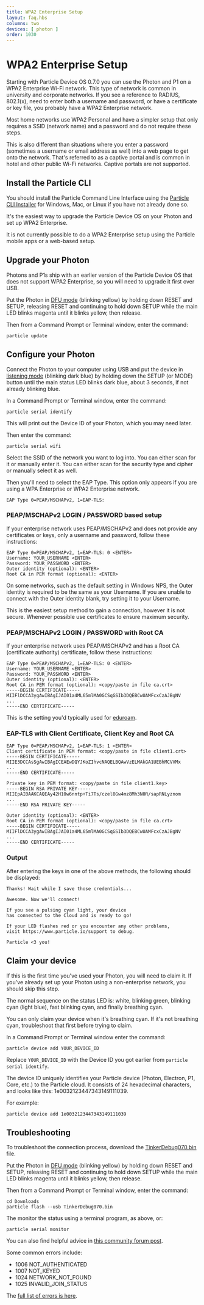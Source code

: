 ```yaml
---
title: WPA2 Enterprise Setup 
layout: faq.hbs
columns: two
devices: [ photon ]
order: 1030
---
```


# WPA2 Enterprise Setup

Starting with Particle Device OS 0.7.0 you can use the Photon and P1 on a WPA2 Enterprise Wi-Fi network. This type of network is common in university and corporate networks. If you see a reference to RADIUS, 802.1(x), need to enter both a username and password, or have a certificate or key file, you probably have a WPA2 Enterprise network.

Most home networks use WPA2 Personal and have a simpler setup that only requires a SSID (network name) and a password and do not require these steps.

This is also different than situations where you enter a password (sometimes a username or email address as well) into a web page to get onto the network. That's referred to as a captive portal and is common in hotel and other public Wi-Fi networks. Captive portals are not supported.

## Install the Particle CLI

You should install the Particle Command Line Interface using the [Particle CLI Installer](https://docs.particle.io/guide/tools-and-features/cli/photon/) for Windows, Mac, or Linux if you have not already done so.

It's the easiest way to upgrade the Particle Device OS on your Photon and set up WPA2 Enterprise. 

It is not currently possible to do a WPA2 Enterprise setup using the Particle mobile apps or a web-based setup. 

## Upgrade your Photon

Photons and P1s ship with an earlier version of the Particle Device OS that does not support WPA2 Enterprise, so you will need to upgrade it first over USB.

Put the Photon in [DFU mode](https://docs.particle.io/guide/getting-started/modes/photon/#dfu-mode-device-firmware-upgrade-) (blinking yellow) by holding down RESET and SETUP, releasing RESET and continuing to hold down SETUP while the main LED blinks magenta until it blinks yellow, then release.

Then from a Command Prompt or Terminal window, enter the command:

```
particle update
```

## Configure your Photon

Connect the Photon to your computer using USB and put the device in [listening mode](https://docs.particle.io/guide/getting-started/modes/electron/#listening-mode) (blinking dark blue) by holding down the SETUP (or MODE) button until the main status LED blinks dark blue, about 3 seconds, if not already blinking blue.

In a Command Prompt or Terminal window, enter the command:

```
particle serial identify
```

This will print out the Device ID of your Photon, which you may need later.

Then enter the command:

```
particle serial wifi
```

Select the SSID of the network you want to log into. You can either scan for it or manually enter it. You can either scan for the security type and cipher or manually select it as well.

Then you'll need to select the EAP Type. This option only appears if you are using a WPA Enterprise or WPA2 Enterprise network.

```text
EAP Type 0=PEAP/MSCHAPv2, 1=EAP-TLS:
```

### PEAP/MSCHAPv2 LOGIN / PASSWORD based setup

If your enterprise network uses PEAP/MSCHAPv2 and does not provide any certificates or keys, only a username and password, follow these instructions:

```text
EAP Type 0=PEAP/MSCHAPv2, 1=EAP-TLS: 0 <ENTER>
Username: YOUR_USERNAME <ENTER>
Password: YOUR_PASSWORD <ENTER>
Outer identity (optional): <ENTER>
Root CA in PEM format (optional): <ENTER>
```

On some networks, such as the default setting in Windows NPS, the Outer identity is required to be the same as your Username. If you are unable to connect with the Outer identity blank, try setting it to your Username.

This is the easiest setup method to gain a connection, however it is not secure. Whenever possible use certificates to ensure maximum security.

### PEAP/MSCHAPv2 LOGIN / PASSWORD with Root CA

If your enterprise network uses PEAP/MSCHAPv2 and has a Root CA (certificate authority) certificate, follow these instructions:

```text
EAP Type 0=PEAP/MSCHAPv2, 1=EAP-TLS: 0 <ENTER>
Username: YOUR_USERNAME <ENTER>
Password: YOUR_PASSWORD <ENTER>
Outer identity (optional): <ENTER>
Root CA in PEM format (optional): <copy/paste in file ca.crt> 
-----BEGIN CERTIFICATE-----
MIIFlDCCA3ygAwIBAgIJAI01a4ML65mlMA0GCSqGSIb3DQEBCwUAMFcxCzAJBgNV
...
-----END CERTIFICATE-----
```

This is the setting you'd typically used for [eduroam](https://www.eduroam.org/). 


### EAP-TLS with Client Certificate, Client Key and Root CA

```text
EAP Type 0=PEAP/MSCHAPv2, 1=EAP-TLS: 1 <ENTER>
Client certificate in PEM format: <copy/paste in file client1.crt>
-----BEGIN CERTIFICATE-----
MIIE3DCCAsSgAwIBAgICEAEwDQYJKoZIhvcNAQELBQAwVzELMAkGA1UEBhMCVVMx
...
-----END CERTIFICATE-----

Private key in PEM format: <copy/paste in file client1.key>
-----BEGIN RSA PRIVATE KEY-----
MIIEpAIBAAKCAQEAy42H10w6nntp+Ti7Ts/czel8Gw4mz8Mh3N0R/sapRNLyznom
...
-----END RSA PRIVATE KEY-----

Outer identity (optional): <ENTER>
Root CA in PEM format (optional): <copy/paste in file ca.crt>
-----BEGIN CERTIFICATE-----
MIIFlDCCA3ygAwIBAgIJAI01a4ML65mlMA0GCSqGSIb3DQEBCwUAMFcxCzAJBgNV
...
-----END CERTIFICATE-----
```

### Output

After entering the keys in one of the above methods, the following should be displayed:

```text
Thanks! Wait while I save those credentials...

Awesome. Now we'll connect!

If you see a pulsing cyan light, your device
has connected to the Cloud and is ready to go!

If your LED flashes red or you encounter any other problems,
visit https://www.particle.io/support to debug.

Particle <3 you!
```

## Claim your device

If this is the first time you've used your Photon, you will need to claim it. If you've already set up your Photon using a non-enterprise network, you should skip this step.

The normal sequence on the status LED is: white, blinking green, blinking cyan (light blue), fast blinking cyan, and finally breathing cyan.

You can only claim your device when it's breathing cyan. If it's not breathing cyan, troubleshoot that first before trying to claim.

In a Command Prompt or Terminal window enter the command:

```
particle device add YOUR_DEVICE_ID
```

Replace `YOUR_DEVICE_ID` with the Device ID you got earlier from `particle serial identify`. 

The device ID uniquely identifies your Particle device (Photon, Electron, P1, Core, etc.) to the Particle cloud. It consists of 24 hexadecimal characters, and looks like this: 1e0032123447343149111039.

For example:

```
particle device add 1e0032123447343149111039
```


## Troubleshooting

To troubleshoot the connection process, download the [TinkerDebug070.bin](/assets/files/TinkerDebug070.bin) file.

Put the Photon in [DFU mode](https://docs.particle.io/guide/getting-started/modes/photon/#dfu-mode-device-firmware-upgrade-) (blinking yellow) by holding down RESET and SETUP, releasing RESET and continuing to hold down SETUP while the main LED blinks magenta until it blinks yellow, then release.

Then from a Command Prompt or Terminal window, enter the command:

```text
cd Downloads
particle flash --usb TinkerDebug070.bin
```

The monitor the status using a terminal program, as above, or:

```
particle serial monitor
```

You can also find helpful advice in [this community forum post](https://community.particle.io/t/setting-up-photon-p1-on-wpa-enterprise-0-7-0/34167).

Some common errors include:

- 1006 NOT\_AUTHENTICATED
- 1007 NOT\_KEYED
- 1024 NETWORK\_NOT\_FOUND
- 1025 INVALID\_JOIN\_STATUS

The [full list of errors is here](https://github.com/particle-iot/firmware/blob/develop/hal/src/photon/wiced/WWD/include/wwd_constants.h#L489).
